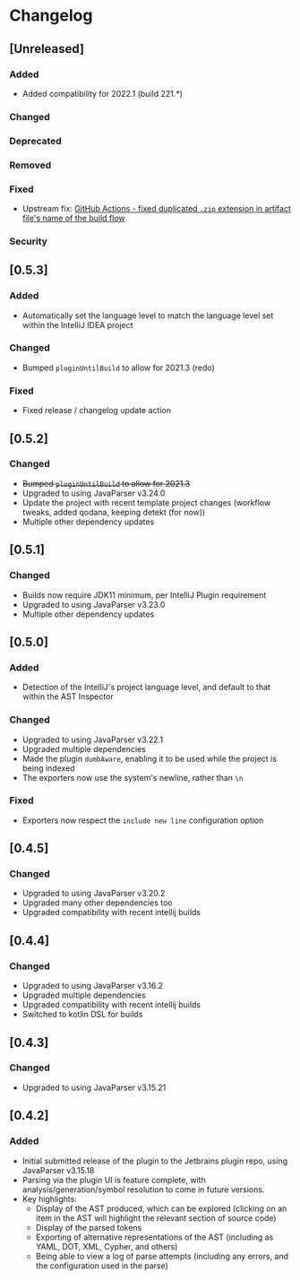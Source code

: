 # Changelog

## [Unreleased]
### Added
- Added compatibility for 2022.1 (build 221.*)

### Changed

### Deprecated

### Removed

### Fixed
- Upstream fix: [GitHub Actions - fixed duplicated `.zip` extension in artifact file's name of the build flow](https://github.com/JetBrains/intellij-platform-plugin-template/pull/224)

### Security


## [0.5.3]
### Added
- Automatically set the language level to match the language level set within the IntelliJ IDEA project

### Changed
- Bumped `pluginUntilBuild` to allow for 2021.3 (redo)

### Fixed
- Fixed release / changelog update action

## [0.5.2]
### Changed
- ~~Bumped `pluginUntilBuild` to allow for 2021.3~~
- Upgraded to using JavaParser v3.24.0
- Update the project with recent template project changes (workflow tweaks, added qodana, keeping detekt (for now))
- Multiple other dependency updates

## [0.5.1]
### Changed
- Builds now require JDK11 minimum, per IntelliJ Plugin requirement
- Upgraded to using JavaParser v3.23.0
- Multiple other dependency updates

## [0.5.0]
### Added
- Detection of the IntelliJ's project language level, and default to that within the AST Inspector


### Changed
- Upgraded to using JavaParser v3.22.1
- Upgraded multiple dependencies
- Made the plugin `dumbAware`, enabling it to be used while the project is being indexed
- The exporters now use the system's newline, rather than `\n`


### Fixed
- Exporters now respect the `include new line` configuration option

## [0.4.5]
### Changed
- Upgraded to using JavaParser v3.20.2
- Upgraded many other dependencies too
- Upgraded compatibility with recent intellij builds

## [0.4.4]
### Changed
- Upgraded to using JavaParser v3.16.2
- Upgraded multiple dependencies
- Upgraded compatibility with recent intellij builds
- Switched to kotlin DSL for builds

## [0.4.3]
### Changed
- Upgraded to using JavaParser v3.15.21

## [0.4.2]
### Added
- Initial submitted release of the plugin to the Jetbrains plugin repo, using JavaParser v3.15.18
- Parsing via the plugin UI is feature complete, with analysis/generation/symbol resolution to come in future versions.
- Key highlights:
    - Display of the AST produced, which can be explored (clicking on an item in the AST will highlight the relevant section of source code)
    - Display of the parsed tokens
    - Exporting of alternative representations of the AST (including as YAML, DOT, XML, Cypher, and others)
    - Being able to view a log of parse attempts (including any errors, and the configuration used in the parse)